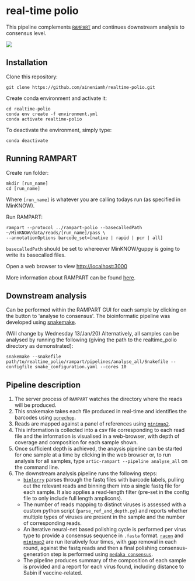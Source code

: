 # real-time polio
This pipeline complements [``RAMPART``](https://github.com/artic-network/rampart) and continues downstream analysis to consensus level.

<img src="https://github.com/aineniamh/realtime_polio/blob/master/rampart/figures/rampart_polio.png">


## Installation
Clone this repository:

```
git clone https://github.com/aineniamh/realtime-polio.git
```

Create conda environment and activate it:

```
cd realtime-polio
conda env create -f environment.yml
conda activate realtime-polio
```

To deactivate the environment, simply type:

```
conda deactivate 
```

## Running RAMPART

Create run folder:

```
mkdir [run_name]
cd [run_name]
```

Where `[run_name]` is whatever you are calling todays run (as specified in MinKNOW).

Run RAMPART:

```
rampart --protocol ../rampart-polio --basecalledPath ~/MinKNOW/data/reads/[run_name]/pass \
--annotationOptions barcode_set=[native | rapid | pcr | all]
```

`basecalledPath` should be set to whereever MinKNOW/guppy is going to write its basecalled files.

Open a web browser to view [http://localhost:3000](http://localhost:3000)

More information about RAMPART can be found [here](https://github.com/artic-network/rampart).


## Downstream analysis

Can be performed within the RAMPART GUI for each sample by clicking on the button to 'analyse to consensus'. The bioinformatic pipeline was developed using [snakemake](https://snakemake.readthedocs.io/en/stable/). 


(Will change by Wednesday 13/Jan/20)
Alternatively, all samples can be analysed by running the following (giving the path to the realtime_polio directory as demonstrated):
```
snakemake --snakefile path/to/realtime_polio/rampart/pipelines/analyse_all/Snakefile --configfile snake_configuration.yaml --cores 10
```

## Pipeline description

1. The server process of ``RAMPART`` watches the directory where the reads will be produced.
2. This snakemake takes each file produced in real-time and identifies the barcodes using [``porechop``](https://github.com/rambaut/Porechop).
3. Reads are mapped against a panel of references using [``minimap2``](https://github.com/lh3/minimap2). 
4. This information is collected into a csv file corresponding to each read file and the information is visualised in a web-browser, with depth of coverage and composition for each sample shown.
5. Once sufficient depth is achieved, the anaysis pipeline can be started for one sample at a time by clicking in the web browser or, to run analysis for all samples, type ``artic-rampart --pipeline analyse_all`` on the command line.
6. The downstream analysis pipeline runs the following steps:
    - [``binlorry``](https://github.com/rambaut/binlorry) parses through the fastq files with barcode labels, pulling out the relevant reads and binning them into a single fastq file for each sample. It also applies a read-length filter (pre-set in the config file to only include full length amplicons).
    - The number of reads mapping to distinct viruses is assessed with a custom python script (``parse_ref_and_depth.py``) and reports whether multiple types of viruses are present in the sample and the number of corresponding reads. 
    - An iterative neural-net based polishing cycle is performed per virus type to provide a consensus sequence in ``.fasta`` format.  [``racon``](https://github.com/isovic/racon) and [``minimap2``](https://github.com/lh3/minimap2) are run iteratively four times, with gap removal in each round, against the fastq reads and then a final polishing consensus-generation step is performed using [``medaka consensus``](https://github.com/nanoporetech/medaka). 
    - The pipeline produces summary of the composition of each sample is provided and a report for each virus found, including distance to Sabin if vaccine-related.

